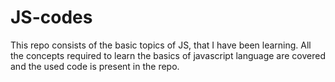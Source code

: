 # JS-codes
This repo consists of the basic topics of JS, that I have been learning. All the concepts required to learn the basics of javascript language are covered and the used code is present in the repo.

